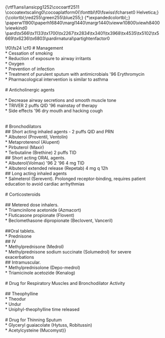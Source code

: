 {\rtf1\ansi\ansicpg1252\cocoartf2511
\cocoatextscaling0\cocoaplatform0{\fonttbl\f0\fswiss\fcharset0
Helvetica;} {\colortbl;\red255\green255\blue255;}
{\*\expandedcolortbl;;}
\paperw11900\paperh16840\margl1440\margr1440\vieww10800\viewh8400\viewkind0
\pard\tx566\tx1133\tx1700\tx2267\tx2834\tx3401\tx3968\tx4535\tx5102\tx5669\tx6236\tx6803\pardirnatural\partightenfactor0

\f0\fs24 \cf0 \# Management\
\* Cessation of smoking\
\* Reduction of exposure to airway irritants\
\* Oxygen\
\* Prevention of infection\
\* Treatment of purulent sputum with antimicrobials '96 Erythromycin\
\* Pharmacological intervention is similar to asthma\
\
\# Anticholinergic agents\
\
\* Decrease airway secretions and smooth muscle tone\
\* TRIVER 2 puffs QID '96 mainstay of therapy\
\* Side effects '96 dry mouth and hacking cough\
\
\
\# Bronchodilators\
\#\# Short acting inhaled agents - 2 puffs QID and PRN\
\* Albuterol (Proventil, Ventolin)\
\* Metaproterenol (Alupent)\
\* Pirbuterol (Maxir)\
\* Terbutaline (Brethine) 2 puffs TID\
\#\# Short acting ORAL agents.\
\* Albuterol(Volmax) '96 2 '96 4 mg TID\
\* Albuterol extended release (Repetab) 4 mg q 12h\
\#\# Long acting inhaled agents\
\* Salmeterol (Serevent). Prolonged receptor-binding, requires patient
education to avoid cardiac arrhythmias\
\
\# Corticosteroids\
\
\#\# Metered dose inhalers.\
\* Triamcinilone acetonide (Azmacort)\
\* Fluticasone propionate (Flovent)\
\* Beclomethasone dipropionate (Beclovent, Vanceril)\
\
\#\#Oral tablets.\
\* Prednisone\
\#\# IV\
\* Methylprednisone (Medrol)\
\* Methylprednisone sodium succinate (Solumedrol) for severe
exacerbations\
\#\# Intramuscular.\
\* Methylprednisolone (Depo-medrol)\
\* Triamicinole acetozide (Kenalog)\
\
\# Drug for Respiratory Muscles and Bronchodilator Activity\
\
\#\# Theophylline\
\* Theodur\
\* Undur\
\* Uniphyl-theophylline time released\
\
\# Drug for Thinning Sputum\
\* Glyceryl guaiacolate (Hytuss, Robitussin)\
\* Acetylcysteine (Mucomyst)}
